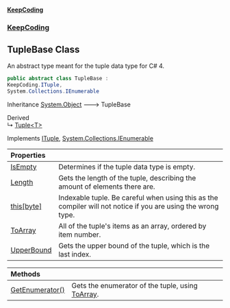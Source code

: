 #### [KeepCoding](index.md 'index')
### [KeepCoding](KeepCoding.md 'KeepCoding')
## TupleBase Class
An abstract type meant for the tuple data type for C# 4.  
```csharp
public abstract class TupleBase :
KeepCoding.ITuple,
System.Collections.IEnumerable
```

Inheritance [System.Object](https://docs.microsoft.com/en-us/dotnet/api/System.Object 'System.Object') &#129106; TupleBase  

Derived  
&#8627; [Tuple&lt;T&gt;](KeepCoding_Tuple_T_.md 'KeepCoding.Tuple&lt;T&gt;')  

Implements [ITuple](KeepCoding_ITuple.md 'KeepCoding.ITuple'), [System.Collections.IEnumerable](https://docs.microsoft.com/en-us/dotnet/api/System.Collections.IEnumerable 'System.Collections.IEnumerable')  

| Properties | |
| :--- | :--- |
| [IsEmpty](KeepCoding_TupleBase_IsEmpty.md 'KeepCoding.TupleBase.IsEmpty') | Determines if the tuple data type is empty.<br/> |
| [Length](KeepCoding_TupleBase_Length.md 'KeepCoding.TupleBase.Length') | Gets the length of the tuple, describing the amount of elements there are.<br/> |
| [this[byte]](KeepCoding_TupleBase_this_byte_.md 'KeepCoding.TupleBase.this[byte]') | Indexable tuple. Be careful when using this as the compiler will not notice if you are using the wrong type.<br/> |
| [ToArray](KeepCoding_TupleBase_ToArray.md 'KeepCoding.TupleBase.ToArray') | All of the tuple's items as an array, ordered by item number.<br/> |
| [UpperBound](KeepCoding_TupleBase_UpperBound.md 'KeepCoding.TupleBase.UpperBound') | Gets the upper bound of the tuple, which is the last index.<br/> |

| Methods | |
| :--- | :--- |
| [GetEnumerator()](KeepCoding_TupleBase_GetEnumerator().md 'KeepCoding.TupleBase.GetEnumerator()') | Gets the enumerator of the tuple, using [ToArray](KeepCoding_TupleBase_ToArray.md 'KeepCoding.TupleBase.ToArray').<br/> |
